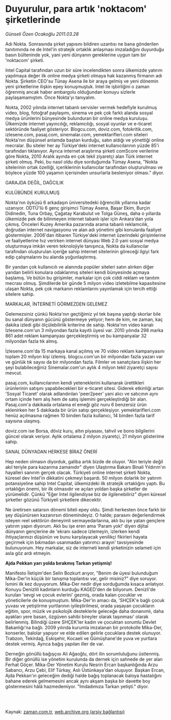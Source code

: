# Duyurulur, para artık 'noktacom' şirketlerinde

*Günseli Özen Ocakoğlu 2011.03.28*

<td class="columnist-detail">
<p>Adı Nokta. Sonrasında şirket yapısını bildiren uzantısı ne bana gönderilen tanıtımında ne de Intel'in stratejik ortaklık anlaşması imzaladığını duyurduğu basın bülteninde yok, yani yeni dünyanın gereklerine uygun tam bir 'noktacom' şirketi.</p>
<p>
<div id="haberMetinDiv">
<p> Intel Capital tarafından uzun bir süre incelendikten sonra ülkemizde yatırım yapılmaya değer ilk online medya şirketi olmaya hak kazanmış firmanın adı Nokta. Şirketin CEO'su Tünay Asena ile bir araya gelmiş ve yeni dönemin yeni şirketlerine ilişkin epey konuşmuştuk. Intel ile işbirliğini o zaman öğrenmiş ancak haber ambargolu olduğundan konuyu sizlerle paylaşamamıştım. Önce Nokta'yı tanıyalım.
<p> Nokta, 2002 yılında internet tabanlı servisler vermek hedefiyle kurulmuş video, blog, fotoğraf paylaşımı, sinema ve pek çok farklı alanda sosyal medya ürünlerini bünyesinde bulunduran bir online medya kuruluşu. Ülkemizde internet yayıncılığı, reklamcılığı, sosyal oyunlar ve e-ticaret sektöründe faaliyet gösteriyor. Blogcu.com, doviz.com, fotokritik.com, izlesene.com, pasaj.com, sinemalar.com, yemektarifleri.com siteleri Nokta'nın düşünsel anlamda baştan kurduğu, satın aldığı ve yönettiği online mecralar. Bu siteler her ay Türkiye'deki internet kullanıcılarının yüzde 85'i tarafından tıklanıyor. Ayrıca internet araştırma şirketi comScore verilerine göre Nokta, 2010 Aralık ayında en çok tekil ziyaretçi alan Türk internet şirketi olmuş. Peki, bu nasıl oldu diye sorduğumda Tümay Asena, "Nokta sitelerinin ortak özelliği, içeriklerinin kullanıcılar tarafından oluşturulması ve böylece yüzde 100 yaşamın içerisinden unsurlarla besleniyor olması." diyor.
<p>GARAJDA DEĞİL, DAĞCILIK 
<p>KULÜBÜNDE KURULMUŞ
<p> Nokta'nın öyküsü 6 arkadaşın üniversitedeki öğrencilik yıllarına kadar uzanıyor. ODTÜ'lü 6 genç girişimci Tümay Asena, Başar Ekim, Burçin Didinedin, Tuna Orbay, Çağatay Karabulut ve Tolga Güneş, daha o yıllarda ülkemizde pek de bilinmeyen internet tabanlı işler için Ankara'dan yola çıkmış. Önceleri Kuzey Amerika pazarında arama tabanlı reklamcılık, doğrudan internet navigasyonu ve alan adı yönetimi gibi konularda faaliyet göstermişler. 2006'dan itibaren Türkiye'deki internet üzerindeki girişimlerine ve faaliyetlerine hız verirken internet dünyası Web 2.0 yani sosyal medya oluşturmaya imkân veren teknolojiyle tanışınca, Nokta da kullanıcılar tarafından oluşturulan içeriğe sahip internet sitelerinin göreceği ilgiyi fark edip çalışmalarını bu alanda yoğunlaştırmış.
<p>Bir yandan çok kullanıcılı ve alanında popüler siteleri satın alırken diğer yandan belirli konulara odaklanmış siteleri kendi bünyesinde açmaya başlamış. Ve bütün bu girişimler, markalar için çok ciddi reklam ve tanıtım mecrası olmuş. Şimdilerde bir günde 5 milyon video izletebilme kapasitesine ulaşan Nokta, pek çok markanın reklamlarını yayınlamak için tercih ettiği sitelere sahip. 
<p>MARKALAR, İNTERNETİ GÖRMEZDEN GELEMEZ
<p>Gelemezsiniz çünkü Nokta'nın geçtiğimiz yıl tek başına yaptığı skorlar bile bu sanal dünyanın gücünü göstermeye yetiyor; hem de kim, ne zaman, kaç dakika izledi gibi ölçülebilirlik kriterine de sahip. Nokta'nın video kanalı İzlesene.com'un 3 milyondan fazla kayıtlı üyesi var. 2010 yılında 298 marka 861 adet reklam kampanyası gerçekleştirmiş ve bu kampanyalar 32 milyondan fazla tık almış.
<p>İzlesene.com'da 15 markaya kanal açılmış ve 70 video reklam kampanyasını toplam 20 milyon kişi izlemiş. blogcu.com'un bir milyondan fazla yazarı var ve günlük tık sayısı da bir milyondan fazla. Filmler ve sanatçılara ilişkin her şeyi bulabileceğiniz Sinemalar.com'un aylık 4 milyon tekil ziyaretçi sayısı mevcut.
<p>pasaj.com, kullanıcılarının kendi yeteneklerini kullanarak ürettikleri ürünlerinin satışını yapabilecekleri bir e-ticaret sitesi. Giderek etkinliği artan 'Sosyal Ticaret' olarak adlandırılan 'peer2peer' yani alıcı ve satıcının aynı ortam içinde hem alış hem de satış işlemini gerçekleştirdiği bir alan. Pasaj.com'a dakikada ortalama el emeği göz nuru 6 benzersiz ürün eklenirken her 5 dakikada bir ürün satışı gerçekleşiyor. yemektarifleri.com henüz açılmasına rağmen 10 binden fazla kullanıcı, 14 binden fazla tarif sayısına ulaşmış.
<p>doviz.com ise Borsa, döviz kuru, altın piyasası, tahvil ve bono bilgilerini güncel olarak veriyor. Aylık ortalama 2 milyon ziyaretçi, 21 milyon gösterime sahip.
<p>SANAL DÜNYADAN HERKESE BİRAZ ÖNERİ
<p>Hep neden olmasın diyorduk, galiba artık bizde de oluyor. "Alın teriyle değil akıl teriyle para kazanma zamanıdır" diyen Ulaştırma Bakanı Binali Yıldırım'ın hayalleri sanırım gerçek olacak. Türkiyeli online internet şirketi Nokta, küresel dev Intel'in dikkatini çekmeyi başardı. 50 milyon dolarlık bir yatırım potansiyeline sahip Intel Capital, ülkemizdeki ilk stratejik ortaklığını yaptı. Bu ortaklığın önemi, bir ilk olmasıdır ve açılan yoldan başka şirketler de yürümelidir. Çünkü "Eğer Intel ilgilendiyse biz de ilgilenebiliriz" diyen küresel şirketler gözünü Türkiyeli şirketlere dikecektir.
<p> Ne üretirsen satarsın dönemi biteli epey oldu. Şimdi herkesten önce farklı bir şey düşünürsen kazanırsın dönemindeyiz. O halde; parasını değerlendirmek isteyen reel sektörün deneyimli sermayedarlarına, aklı bu işe yatan gençlere yatırım yapın diyorum. Aklı bu işe eren ama 'Param yok!' diyen dijital dünyanın gençlerine de 'ekranı sadece izlemeyin, izlerken kendi ihtiyaçlarınızı düşünün ve bunu karşılayacak yenilikçi fikirleri hayata geçirmek için bıkmadan usanmadan yatırımcı arayın' tavsiyesinde bulunuyorum. Hey markalar, siz de interneti kendi şirketinizin selameti için asla göz ardı etmeyin.
<p>
<p><b>Ajda Pekkan yarı yolda bırakmış Tarkan yetişmiş!</b>
<p>Manifesto İletişim'den Selin Bozkurt arıyor, "Benim de üyesi bulunduğum Mika-Der'in küçük bir tanışma toplantısı var, gelir misiniz?" diye soruyor. İsmini ilk kez duyuyorum. Mika-Der nedir diye sorduğumda kısaca anlatıyor. Konuyu Denizlili kadınların kurduğu KAGED'den de biliyorum. Denizli'de kurulan 'sevgi ve çocuk evlerini' gezmiş, orada kalan çocuklar ve yöneticilerle de konuşmuştum. Mika-Der'in amacı da, 'SHÇEK'e bağlı çocuk yuvası ve yetiştirme yurtlarının iyileştirilmesi, orada yaşayan çocukların eğitim, spor, müzik ve psikolojik desteklerle geleceğe daha donanımlı, daha ayakları yere basan, özgüven sahibi bireyler olarak taşınması' olarak belirlenmiş. Bilindiği üzere SHÇEK'ler kadın ve çocuktan sorumlu Devlet Bakanlığı'na bağlı. 2009 yılında kurumla imzalanan bir protokolle Mika-Der, konserler, balolar yapıyor ve elde edilen gelirle çocuklara destek olunuyor. Trabzon, Tekirdağ, Eskişehir, Kocaeli ve Gümüşhane'de yuva ve yurtlara destek vermiş. Ayrıca bağış yapılan iller de var.
<p> Derneğin gönüllü bağışçısı Ali Ağaoğlu, dört ilin sorumluluğunu üstlenmiş. Bir diğer gönüllü ise yönetim kurulunda da dernek için sahnede de yer alan Ferhat Göçer. Mika-Der Yönetim Kurulu Nesrin Ercan başkanlığında Arzu Sabancı, Arzu Çebi, Elif Türkay, Aslı Üstünkaya'dan oluşuyor. Başkan Ercan, Ajda Pekkan'ın geleceğim dediği halde bağış toplanacak baloya hastalığını bahane ederek gelmemesini ancak aynı akşam başka bir davette boy göstermesini hâlâ hazmedemiyor. "İmdadımıza Tarkan yetişti." diyor.</p></p></p></p></p></p></p></p></p></p></p></p></p></p></p></p></p></p></div>
</p>


<p><br>
		 </br></p></td>

Kaynak: [zaman.com.tr](http://zaman.com.tr/yazar.do?yazino=1113899), [web.archive.org (arşiv bağlantısı)](http://web.archive.org/web/20110606034022/http://www.zaman.com.tr:80/yazar.do?yazino=1113899)
